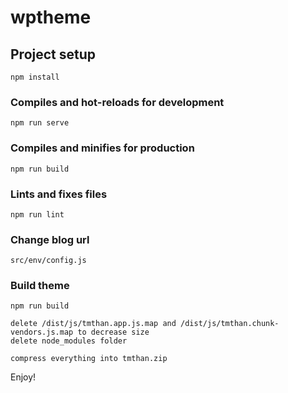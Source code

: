 # wptheme

## Project setup
```
npm install
```

### Compiles and hot-reloads for development
```
npm run serve
```

### Compiles and minifies for production
```
npm run build
```

### Lints and fixes files
```
npm run lint
```

### Change blog url

```
src/env/config.js
```

### Build theme
```
npm run build
```

```
delete /dist/js/tmthan.app.js.map and /dist/js/tmthan.chunk-vendors.js.map to decrease size
delete node_modules folder
```

```
compress everything into tmthan.zip
```

Enjoy!